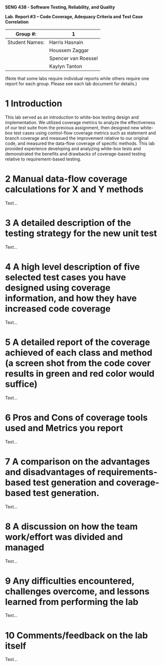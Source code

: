 **SENG 438 - Software Testing, Reliability, and Quality**

**Lab. Report #3 – Code Coverage, Adequacy Criteria and Test Case Correlation**

| Group \#:      |  1   |
| -------------- | --- |
| Student Names: |   Harris Hasnain   |
|                |   Houssem Zaggar  |
|                |   Spencer van Roessel  |
|                |   Kaylyn Tanton |

(Note that some labs require individual reports while others require one report
for each group. Please see each lab document for details.)

# 1 Introduction

This lab served as an introduction to white-box testing design and implementation. We utilized coverage metrics to analyze the effectiveness of our test suite from the previous assignment, then designed new white-box test cases using control-flow coverage metrics such as statement and branch coverage and measued the improvement relative to our original code, and measured the data-flow coverage of specific methods. This lab provided experience developing and analyzing white-box tests and demonstrated the benefits and drawbacks of coverage-based testing relative to requirement-based testing.

# 2 Manual data-flow coverage calculations for X and Y methods

Text…

# 3 A detailed description of the testing strategy for the new unit test

Text…

# 4 A high level description of five selected test cases you have designed using coverage information, and how they have increased code coverage

Text…

# 5 A detailed report of the coverage achieved of each class and method (a screen shot from the code cover results in green and red color would suffice)

Text…

# 6 Pros and Cons of coverage tools used and Metrics you report

Text…

# 7 A comparison on the advantages and disadvantages of requirements-based test generation and coverage-based test generation.

Text…

# 8 A discussion on how the team work/effort was divided and managed

Text…

# 9 Any difficulties encountered, challenges overcome, and lessons learned from performing the lab

Text…

# 10 Comments/feedback on the lab itself

Text…
